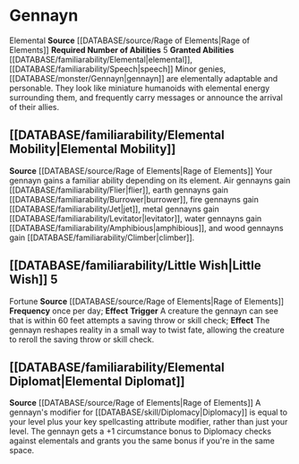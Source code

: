 ﻿---
id: '27'
name: Gennayn
source: '[[DATABASE/source/Rage of Elements|Rage of Elements]]'

---
# Gennayn

<span class="item-trait">Elemental</span>
**Source** [[DATABASE/source/Rage of Elements|Rage of Elements]]
**Required Number of Abilities** 5
**Granted Abilities** [[DATABASE/familiarability/Elemental|elemental]], [[DATABASE/familiarability/Speech|speech]]
Minor genies, [[DATABASE/monster/Gennayn|gennayn]] are elementally adaptable and personable. They look like miniature humanoids with elemental energy surrounding them, and frequently carry messages or announce the arrival of their allies.

## [[DATABASE/familiarability/Elemental Mobility|Elemental Mobility]]

**Source** [[DATABASE/source/Rage of Elements|Rage of Elements]]
Your gennayn gains a familiar ability depending on its element. Air gennayns gain [[DATABASE/familiarability/Flier|flier]], earth gennayns gain [[DATABASE/familiarability/Burrower|burrower]], fire gennayns gain [[DATABASE/familiarability/Jet|jet]], metal gennayns gain [[DATABASE/familiarability/Levitator|levitator]], water gennayns gain [[DATABASE/familiarability/Amphibious|amphibious]], and wood gennayns gain [[DATABASE/familiarability/Climber|climber]].

## [[DATABASE/familiarability/Little Wish|Little Wish]] <span class="action-icon">5</span>

<span class="item-trait">Fortune</span>
**Source** [[DATABASE/source/Rage of Elements|Rage of Elements]]
**Frequency** once per day; **Effect** **Trigger** A creature the gennayn can see that is within 60 feet attempts a saving throw or skill check; **Effect** The gennayn reshapes reality in a small way to twist fate, allowing the creature to reroll the saving throw or skill check.

## [[DATABASE/familiarability/Elemental Diplomat|Elemental Diplomat]]

**Source** [[DATABASE/source/Rage of Elements|Rage of Elements]]
A gennayn's modifier for [[DATABASE/skill/Diplomacy|Diplomacy]] is equal to your level plus your key spellcasting attribute modifier, rather than just your level. The gennayn gets a +1 circumstance bonus to Diplomacy checks against elementals and grants you the same bonus if you're in the same space.